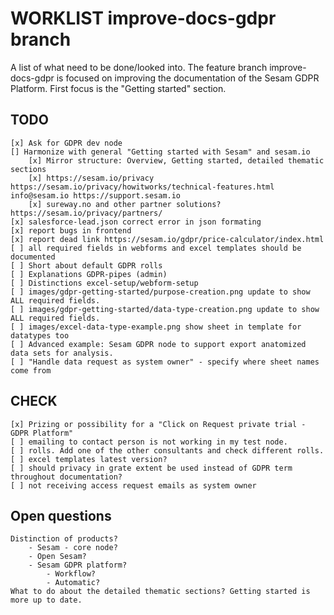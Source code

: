 # WORKLIST improve-docs-gdpr branch
A list of what need to be done/looked into.
The feature branch improve-docs-gdpr is focused on improving the documentation of the Sesam GDPR Platform.
First focus is the "Getting started" section.

## TODO
    [x] Ask for GDPR dev node
    [] Harmonize with general "Getting started with Sesam" and sesam.io
        [x] Mirror structure: Overview, Getting started, detailed thematic sections
        [x] https://sesam.io/privacy https://sesam.io/privacy/howitworks/technical-features.html info@sesam.io https://support.sesam.io
        [x] sureway.no and other partner solutions? https://sesam.io/privacy/partners/
    [x] salesforce-lead.json correct error in json formating
    [x] report bugs in frontend 
    [x] report dead link https://sesam.io/gdpr/price-calculator/index.html
    [ ] all required fields in webforms and excel templates should be documented
    [ ] Short about default GDPR rolls
    [ ] Explanations GDPR-pipes (admin)
    [ ] Distinctions excel-setup/webform-setup
    [ ] images/gdpr-getting-started/purpose-creation.png update to show ALL required fields.
    [ ] images/gdpr-getting-started/data-type-creation.png update to show ALL required fields.
    [ ] images/excel-data-type-example.png show sheet in template for datatypes too
    [ ] Advanced example: Sesam GDPR node to support export anatomized data sets for analysis. 
    [ ] "Handle data request as system owner" - specify where sheet names come from

## CHECK
    [x] Prizing or possibility for a "Click on Request private trial - GDPR Platform"
    [ ] emailing to contact person is not working in my test node. 
    [ ] rolls. Add one of the other consultants and check different rolls.
    [ ] excel templates latest version? 
    [ ] should privacy in grate extent be used instead of GDPR term throughout documentation?
    [ ] not receiving access request emails as system owner

## Open questions
    Distinction of products?
        - Sesam - core node?
        - Open Sesam?
        - Sesam GDPR platform?
            - Workflow?
            - Automatic?
    What to do about the detailed thematic sections? Getting started is more up to date.